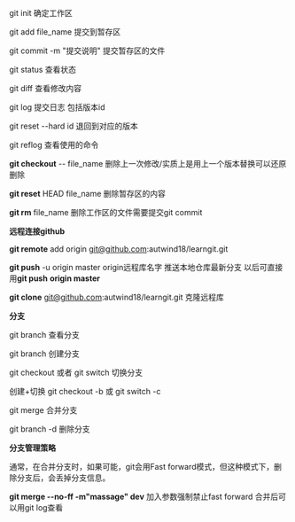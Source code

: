 git init   确定工作区

git add file_name    提交到暂存区

git commit -m "提交说明"  提交暂存区的文件

git status  查看状态

git diff  查看修改内容

git log   提交日志  包括版本id

git reset --hard id   退回到对应的版本

git reflog  查看使用的命令

**git checkout** -- file_name   删除上一次修改/实质上是用上一个版本替换可以还原删除

**git reset** HEAD file_name   删除暂存区的内容

**git rm** file_name   删除工作区的文件需要提交git commit



**远程连接github**

**git remote** add origin git@github.com:autwind18/learngit.git

**git push** -u origin master   origin远程库名字  推送本地仓库最新分支 以后可直接用**git push** **origin master**

**git clone** git@github.com:autwind18/learngit.git   克隆远程库



**分支**

git branch  查看分支

git branch <name>  创建分支

git checkout  <name>  或者 git switch <name>  切换分支

创建+切换   git checkout -b <name> 或 git switch -c <name>

git merge <name>  合并分支

git branch -d <name> 删除分支



**分支管理策略**

通常，在合并分支时，如果可能，git会用Fast forward模式，但这种模式下，删除分支后，会丢掉分支信息。

**git merge --no-ff -m"massage" dev**    加入参数强制禁止fast forward  合并后可以用git log查看

